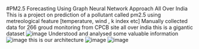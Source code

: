 #PM2.5 Forecasting Using Graph Neural Network Approach All Over India
This is a project on prediction of a pollutant called pm2.5 using metreological feature [temperature, wind , k index etc]
Manually collected data for 266 groud monitoring from CPCB site all over india
this is a gigantic dataset 
![image](https://github.com/VishnupriyaThammina/BTPMT03/assets/89837239/01871846-b8af-4df1-900c-18d1f81e71e9)
Understood and analysed some valuable information 
![image](https://github.com/VishnupriyaThammina/BTPMT03/assets/89837239/16d87f18-11b2-4a8f-ae08-8b4a0a8570d7)
this is our architecture
![image](https://github.com/VishnupriyaThammina/BTPMT03/assets/89837239/6240d611-be8c-4f42-8b14-3962b8555dd9)
![image](https://github.com/VishnupriyaThammina/BTPMT03/assets/89837239/5b6cf739-2eab-418d-abaf-8edb0be20841)
